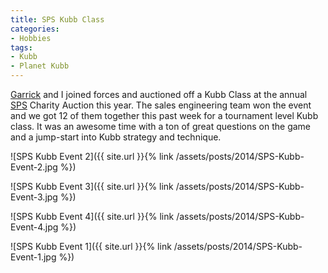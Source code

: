 ```yaml
---
title: SPS Kubb Class
categories:
- Hobbies
tags:
- Kubb
- Planet Kubb
---
```


[Garrick](https://garrickvanburen.com) and I joined forces and auctioned off a Kubb Class at the annual [SPS](http://www.spscommerce.com) Charity Auction this year. The sales engineering team won the event and we got 12 of them together this past week for a tournament level Kubb class. It was an awesome time with a ton of great questions on the game and a jump-start into Kubb strategy and technique.

![SPS Kubb Event 2]({{ site.url }}{% link /assets/posts/2014/SPS-Kubb-Event-2.jpg %})

![SPS Kubb Event 3]({{ site.url }}{% link /assets/posts/2014/SPS-Kubb-Event-3.jpg %})

![SPS Kubb Event 4]({{ site.url }}{% link /assets/posts/2014/SPS-Kubb-Event-4.jpg %})

![SPS Kubb Event 1]({{ site.url }}{% link /assets/posts/2014/SPS-Kubb-Event-1.jpg %})
